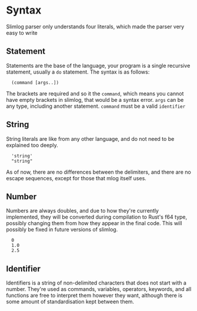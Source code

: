 # Syntax

Slimlog parser only understands four literals,
which made the parser very easy to write

## Statement

Statements are the base of the language, your program is a single recursive statement,
usually a `do` statement. The syntax is as follows:
```
  (command [args..])
```
The brackets are required and so it the `command`, which means you cannot
have empty brackets in slimlog, that would be a syntax error.
`args` can be any type, including another statement. `command` must
be a valid `identifier`

## String

String literals are like from any other language, and do not need to be
explained too deeply.
```
  'string'
  "string"
```
As of now, there are no differences between the delimiters, and there
are no escape sequences, except for those that mlog itself uses.

## Number

Numbers are always doubles, and due to how they're currently implemented,
they will be converted during compilation to Rust's f64 type, possibly
changing them from how they appear in the final code. This will possibly
be fixed in future versions of slimlog.
```
  0
  1.0
  2.5
```

## Identifier

Identifiers is a string of non-delimited characters that does not start with
a number. They're used as commands, variables, operators, keywords, and
all functions are free to interpret them however they want, although
there is some amount of standardisation kept between them.
